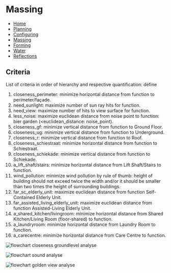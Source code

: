 # Massing

- [Home](https://jeroentudelft.github.io/)
- [Planning](https://jeroentudelft.github.io/webpages/planning)
- [Configuring](https://jeroentudelft.github.io/webpages/configuring)
- [Massing](https://jeroentudelft.github.io/webpages/massing)
- [Forming](https://jeroentudelft.github.io/webpages/forming)
- [Water](https://jeroentudelft.github.io/webpages/water)
- [Reflections](https://jeroentudelft.github.io/webpages/reflections)

## Criteria
List of criteria in order of hierarchy and respective quantification: define 

1. closeness_perimeter: minimize horizontal distance from function to perimeter/façade.
2. need_sunlight: maximize number of sun ray hits for function.
3. need_view: maximize number of hits to view surface for function.
4. less_noise: maximize euclidean distance from noise point to function: bier garden (<euclidean_distance: noise_point).
5. closeness_gf: minimize vertical distance from function to Ground Floor.
6. closeness_ug: minimize vertical distance from function to Underground.
7. closeness_r: minimize vertical distance from function to Roof.
8. closeness_schiestraat: minimize horizontal distance from function to Schiestraat.
9. closeness_schiekade: minimize vertical distance from function to Schiekade.
10. a_lift_shaft/stairs: minimize horizontal distance from Lift Shaft/Stairs to function.
11. wind_pollution: minimize wind pollution by rule of thumb: height of building should not exceed twice the width and/or it should be smaller than two times the height of surrounding buildings.
12. far_sc_elderly_unit: maximize euclidean distance from function Self-Contained Elderly Unit.
13. far_assisted_living_elderly_unit: maximize euclidean distance from function Assisted-Living Elderly Unit.
14. a_shared_kitchen/livingroom: minimize horizontal distance from Shared Kitchen/Living Room (floor-shared) to function.
15. a_laundryroom: minimize horizontal distance from Laundry Room to function.
16. a_carecentre: minimize horizontal distance from Care Centre to function.


![flowchart closeness groundlevel analyse](https://github.com/user-attachments/assets/9c20f569-d3b2-43f7-b932-4b8309d81361)



![flowchart sound analyse](https://github.com/user-attachments/assets/1cc7d9a1-23ea-47dc-a265-b34a1d41cdde)

![flowchart golden view analyse](https://github.com/user-attachments/assets/7fa5edc2-b345-4aaa-9a8b-d78677dfbe7f)





